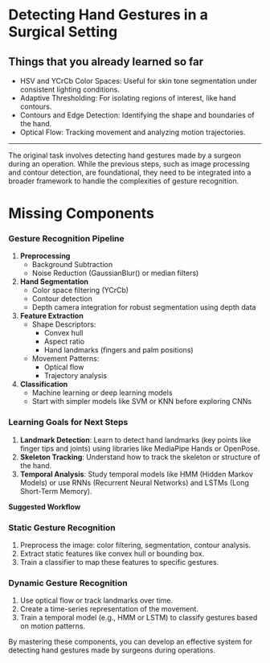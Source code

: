 # **Detecting Hand Gestures in a Surgical Setting**

##  Things that you already learned so far 
- HSV and YCrCb Color Spaces: Useful for skin tone segmentation under consistent lighting conditions.
- Adaptive Thresholding: For isolating regions of interest, like hand contours.
- Contours and Edge Detection: Identifying the shape and boundaries of the hand.
- Optical Flow: Tracking movement and analyzing motion trajectories.

---

The original task involves detecting hand gestures made by a surgeon 
during an operation. While the previous steps, such as image processing 
and contour detection, are foundational, they need to be integrated into a 
broader framework to handle the complexities of gesture recognition.

# Missing Components

### Gesture Recognition Pipeline

1. **Preprocessing**
	* Background Subtraction
	* Noise Reduction (GaussianBlur() or median filters)
2. **Hand Segmentation**
	* Color space filtering (YCrCb)
	* Contour detection
	* Depth camera integration for robust segmentation using depth data
3. **Feature Extraction**
	* Shape Descriptors:
		+ Convex hull
		+ Aspect ratio
		+ Hand landmarks (fingers and palm positions)
	* Movement Patterns:
		+ Optical flow
		+ Trajectory analysis
4. **Classification**
	* Machine learning or deep learning models
	* Start with simpler models like SVM or KNN before exploring CNNs

### Learning Goals for Next Steps

1. **Landmark Detection**: Learn to detect hand landmarks (key points like 
finger tips and joints) using libraries like MediaPipe Hands or OpenPose.
2. **Skeleton Tracking**: Understand how to track the skeleton or 
structure of the hand.
3. **Temporal Analysis**: Study temporal models like HMM (Hidden Markov 
Models) or use RNNs (Recurrent Neural Networks) and LSTMs (Long Short-Term 
Memory).

**Suggested Workflow**

### Static Gesture Recognition

1. Preprocess the image: color filtering, segmentation, contour analysis.
2. Extract static features like convex hull or bounding box.
3. Train a classifier to map these features to specific gestures.

### Dynamic Gesture Recognition

1. Use optical flow or track landmarks over time.
2. Create a time-series representation of the movement.
3. Train a temporal model (e.g., HMM or LSTM) to classify gestures based 
on motion patterns.

By mastering these components, you can develop an effective system for 
detecting hand gestures made by surgeons during operations.
